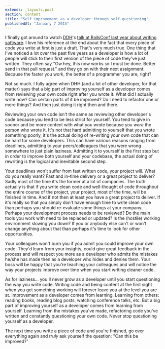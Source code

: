 ```yaml
---
extends: _layouts.post
section: content
title: "Self improvement as a developer through self-questioning"
publishedAt: "January 7 2015"
---
```

I finally got around to watch [DDH](https://twitter.com/dhh)'s [talk at RailsConf last year about writing software](https://www.youtube.com/watch?v=9LfmrkyP81M). I love his reference at the end about the fact that every piece of code you write at first is just a draft. That's very much true. One thing that I've noticed a lot over the past five years as a developer is how a lot of people will stick to their first version of the piece of code they've just written. They often say "Ow hey, this now works so I must be done. Better send in that pull request." and they go on with their next assignment. Because the faster you work, the better of a programmer you are, right?

Not so much. I fully agree when DHH (and a lot of other developer, for that matter) says that a big part of improving yourself as a developer comes from reviewing your own code right after you wrote it. What did I actually write now? Can certain parts of it be improved? Do I need to refactor one or more things? And then just doing it right then and there.

Reviewing your own code isn't the same as reviewing other developer's code because you tend to be less strict for yourself. You tend to give in sooner and be more content with what you wrote because you _were_ the person who wrote it. It's not that hard admitting to yourself that you wrote something poorly, it's the actual doing of re-writing your own code that can be hard for some developers. This can have various reasons ranging from deadlines, admitting to your peers/colleagues that you were wrong somewhere to just plain laziness. Admitting it to yourself is the first step but in order to improve both yourself and your codebase, the actual doing of rewriting is the logical and inevitable second step.

Your deadlines won't suffer from fast written code, your project will. What do you really want? Fast and in-time delivery or a great project to deliver? Sadly most of the time it's the former at a lot of companies. The truth actually is that if you write clean code and well-thought of code throughout the entire course of the project, your project, most of the time, will be finished in time. And if not then at least you have a great project to deliver. If it's really so that you simply don't have enough time to write clean code than perhaps you should re-evaluate some things at your company. Perhaps your development process needs to be reviewed? Do the main tools you work with need to be replaced or updated? Is the (hostile) working environment slowing you down? If you or anybody else can't or won't change anything about that than perhaps it's time to look for other opportunities.

Your colleagues won't burn you if you admit you could improve your own code. They'd learn from your insights, could give great feedback in the process and will respect you more as a developer who admits the mistakes he/she has made then as a developer who hides and denies them. Your boss will be happy that you're teaching your colleagues and will notice the way your projects improve over time when you start writing cleaner code.

As for laziness... you'll never grow as a developer until you start questioning the way you write code. Writing code and being content at the first sight when you get something working will forever leave you at the level you are at. Improvement as a developer comes from learning. Learning from others: reading books, reading blog posts, watching conference talks, etc. But a big part of improving yourself as a developer comes from learning from yourself. Learning from the mistakes you've made, refactoring code you've written and constantly questioning your own code. Never stop questioning yourself as a developer.

The next time you write a piece of code and you're finished, go over everything again and _truly_ ask yourself the question: "Can this be improved?"
